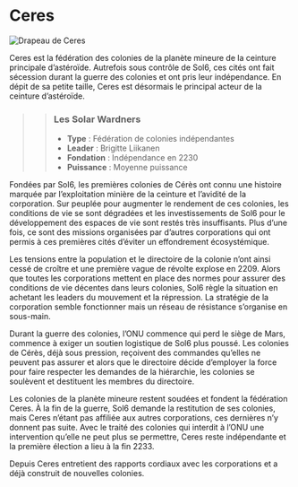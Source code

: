 # Ceres

![Drapeau de Ceres](Ceres.png)

Ceres est la fédération des colonies de la planète mineure de la ceinture principale d’astéroïde. Autrefois sous contrôle de Sol6, ces cités ont fait sécession durant la guerre des colonies et ont pris leur indépendance. En dépit de sa petite taille, Ceres est désormais le principal acteur de la ceinture d’astéroïde.

>> ### Les Solar Wardners
>>
>> * **Type** : Fédération de colonies indépendantes
>> * **Leader** : Brigitte Liikanen
>> * **Fondation** : Indépendance en 2230
>> * **Puissance** : Moyenne puissance

Fondées par Sol6, les premières colonies de Cérès ont connu une histoire marquée par l’exploitation minière de la ceinture et l’avidité de la corporation. Sur peuplée pour augmenter le rendement de ces colonies, les conditions de vie se sont dégradées et les investissements de Sol6 pour le développement des espaces de vie sont restés très insuffisants. Plus d’une fois, ce sont des missions organisées par d’autres corporations qui ont permis à ces premières cités d’éviter un effondrement écosystémique.

Les tensions entre la population et le directoire de la colonie n’ont ainsi cessé de croître et une première vague de révolte explose en 2209. Alors que toutes les corporations mettent en place des normes pour assurer des conditions de vie décentes dans leurs colonies, Sol6 règle la situation en achetant les leaders du mouvement et la répression. La stratégie de la corporation semble fonctionner mais un réseau de résistance s’organise en sous-main.

Durant la guerre des colonies, l’ONU commence qui perd le siège de Mars, commence à exiger un soutien logistique de Sol6 plus poussé. Les colonies de Cérès, déjà sous pression, reçoivent des commandes qu’elles ne peuvent pas assurer et alors que le directoire décide d’employer la force pour faire respecter les demandes de la hiérarchie, les colonies se soulèvent et destituent les membres du directoire.

Les colonies de la planète mineure restent soudées et fondent la fédération Ceres. À la fin de la guerre, Sol6 demande la restitution de ses colonies, mais Ceres n’étant pas affiliée aux autres corporations, ces dernières n’y donnent pas suite. Avec le traité des colonies qui interdit à l’ONU une intervention qu’elle ne peut plus se permettre, Ceres reste indépendante et la première élection a lieu à la fin 2233.

Depuis Ceres entretient des rapports cordiaux avec les corporations et a déjà construit de nouvelles colonies.
